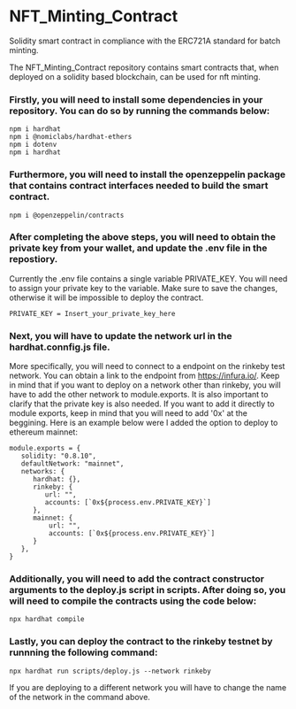 # NFT_Minting_Contract
Solidity smart contract in compliance with the ERC721A standard for batch minting.

The NFT_Minting_Contract repository contains smart contracts that, when deployed on a solidity based blockchain, can be used for nft minting.

### Firstly, you will need to install some dependencies in your repository. You can do so by running the commands below:

```
npm i hardhat
npm i @nomiclabs/hardhat-ethers
npm i dotenv
npm i hardhat
```
### Furthermore, you will need to install the openzeppelin package that contains contract interfaces needed to build the smart contract.

```
npm i @openzeppelin/contracts
```
### After completing the above steps, you will need to obtain the private key from your wallet, and update the .env file in the repostiory.
Currently the .env file contains a single variable PRIVATE_KEY. You will need to assign your private key to the variable. Make sure to save the changes, otherwise it will be impossible to deploy the contract.

```
PRIVATE_KEY = Insert_your_private_key_here
```

### Next, you will have to update the network url in the hardhat.connfig.js file. 

More specifically, you will need to connect to a endpoint on the rinkeby test network. You can obtain a link to the endpoint from https://infura.io/. Keep in mind that if you want to deploy on a network other than rinkeby, you will have to add the other network to module.exports. It is also important to clarify that the private key is also needed. If you want to add it directly to module exports, keep in mind that you will need to add '0x' at the beggining. Here is an example below were I added the option to deploy to ethereum mainnet:

```
module.exports = {
   solidity: "0.8.10",
   defaultNetwork: "mainnet",
   networks: {
      hardhat: {},
      rinkeby: {
         url: "",
         accounts: [`0x${process.env.PRIVATE_KEY}`]
      },
      mainnet: {
          url: "",
          accounts: [`0x${process.env.PRIVATE_KEY}`]
      }
   },
}
```
### Additionally, you will need to add the contract constructor arguments to the deploy.js script in scripts. After doing so, you will need to compile the contracts using the code below:
```
npx hardhat compile
```
### Lastly, you can deploy the contract to the rinkeby testnet by runnning the following command:

```
npx hardhat run scripts/deploy.js --network rinkeby
```
If you are deploying to a different network you will have to change the name of the network in the command above.
